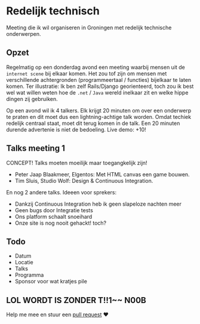 # Redelijk technisch

Meeting die ik wil organiseren in Groningen met redelijk technische onderwerpen.

## Opzet

Regelmatig op een donderdag avond een meeting waarbij mensen uit de `internet scene` bij elkaar komen. Het zou tof zijn om mensen met verschillende achtergronden (programmeertaal / functies) bijelkaar te laten komen. Ter illustratie: Ik ben zelf Rails/Django georienteerd, toch zou ik best wel wat willen weten hoe de `.net` / `Java` wereld inelkaar zit en welke hippe dingen zij gebruiken.

Op een avond wil ik 4 talkers. Elk krijgt 20 minuten om over een onderwerp te praten en dit moet dus een lightning-achtige talk worden. Omdat techiek redelijk centraal staat, moet dit terug komen in de talk. Een 20 minuten durende advertenie is niet de bedoeling. Live demo: +10!

## Talks meeting 1

CONCEPT! Talks moeten moeilijk maar toegangkelijk zijn! 

- Peter Jaap Blaakmeer, Elgentos: Met HTML canvas een game bouwen.
- Tim Sluis, Studio Wolf: Design & Continuous Integration.

En nog 2 andere talks. Ideeen voor sprekers:
- Dankzij Continuous Integration heb ik geen slapeloze nachten meer
- Geen bugs door Integratie tests
- Ons platform schaalt snoeihard
- Onze site is nog nooit gehackt! toch?

## Todo

- Datum
- Locatie
- Talks
- Programma
- Sponsor voor wat kratjes pile


## LOL WORDT IS ZONDER T!!1~~ N00B

Help me mee en stuur een [pull request](https://help.github.com/articles/using-pull-requests) :heart:
